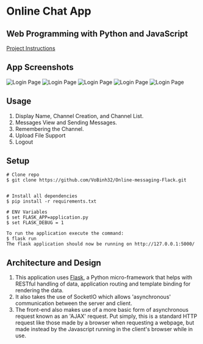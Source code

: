 # Online Chat App

## Web Programming with Python and JavaScript

[Project Instructions](https://docs.cs50.net/web/2019/x/projects/2/project2.html)

## App Screenshots

![Login Page]()
![Login Page]()
![Login Page]()
![Login Page]()
![Login Page]()

## Usage

1. Display Name, Channel Creation, and Channel List.
2. Messages View and Sending Messages.
3. Remembering the Channel.
4. Upload File Support
5. Logout

## Setup

```
# Clone repo
$ git clone https://github.com/VoBinh32/Online-messaging-Flack.git


# Install all dependencies
$ pip install -r requirements.txt

# ENV Variables
$ set FLASK_APP=application.py
$ set FLASK_DEBUG = 1

To run the application execute the command:
$ flask run
The flask application should now be running on http://127.0.0.1:5000/
```

## Architecture and Design

1. This application uses [Flask](https://flask.palletsprojects.com/en/1.1.x/), a Python micro-framework that helps with RESTful handling of data, application routing and template binding for rendering the data.
2. It also takes the use of SocketIO which allows 'asynchronous' communication between the server and client.
3. The front-end also makes use of a more basic form of asynchronous request known as an 'AJAX' request. Put simply, this is a standard HTTP request like those made by a browser when requesting a webpage, but made instead by the Javascript running in the client's browser while in use.
